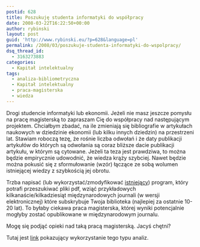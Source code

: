 ```yaml
---
postid: 628
title: Poszukuję studenta informatyki do współpracy
date: 2008-03-22T16:22:50+00:00
author: rybinski
layout: post
guid: 'http://www.rybinski.eu/?p=628&language=pl'
permalink: /2008/03/poszukuje-studenta-informatyki-do-wspolpracy/
dsq_thread_id:
  - 3163273883
categories:
  - Kapitał intelektualny
tags:
  - analiza-bibliometryczna
  - Kapitał intelektualny
  - praca-magisterska
  - wiedza
---
```

Drogi studencie informatyki lub ekonomii. Jeżeli nie masz jeszcze pomysłu na pracę magisterską to zapraszam Cię do współpracy nad następującym projektem. Chciałbym zbadać, na ile zmieniają się bibliografie w artykułach naukowych w dziedzinie ekonomii (lub kilku innych dziedzin) na przestrzeni lat. Stawiam roboczą tezę, że rośnie liczba odwołań i że daty publikacji artykułów do których są odwołania są coraz bliższe dacie publikacji artykułu, w którym są cytowane. Jeżeli ta teza jest prawdziwa, to można będzie empirycznie udowodnić, że wiedza krąży szybciej. Nawet będzie można pokusić się z sformułowanie (wzór) łączące ze sobą wolumen istniejącej wiedzy z szybkością jej obrotu.

Trzba napisać (lub wykorzystać/zmodyfikować [istniejący](http://users.tkk.fi/~hschildt/sitkis/)) program, który potrafi przeszukiwać pliki pdf, wziąć przykładowych kilkanaście/kilkadziesiąt międzynarodowych journali (w wersji elektronicznej) które subskrybuje Twoja biblioteka (najlepiej za ostatnie 10-20 lat). To byłaby ciekawa praca magisterska, której wyniki potencjalnie mogłyby zostać opublikowane w międzynarodowym journalu.

Mogę się podjąć opieki nad taką pracą magisterską. Jacyś chętni?

Tutaj jest [link](http://scientific.thomson.com/free/essays/journalcitationreports/impactfactor/) pokazujący wykorzystanie tego typu analiz.
